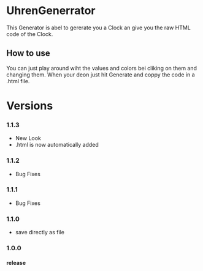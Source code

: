 # UhrenGenerrator
This Generator is abel to gererate you a Clock an give you the raw HTML code of the Clock.

## How to use

You can just play around wiht the values and colors bei cliking on them and changing them. 
When your deon just hit Generate and coppy the code in a .html file.

# Versions

### 1.1.3
- New Look
- .html is now automatically added

### 1.1.2
- Bug Fixes

### 1.1.1
- Bug Fixes

### 1.1.0
- save directly as file

### 1.0.0

#### release
